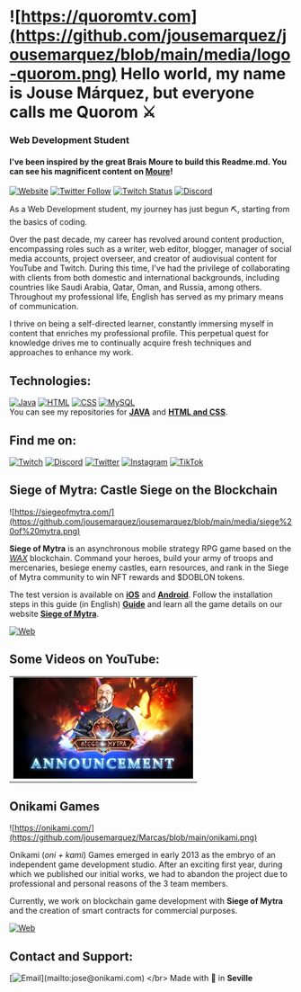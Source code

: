 # ![https://quoromtv.com](https://github.com/jousemarquez/jousemarquez/blob/main/media/logo-quorom.png) Hello world, my name is Jouse Márquez, but everyone calls me Quorom ⚔️
### Web Development Student
#### I've been inspired by the great Brais Moure to build this Readme.md. You can see his magnificent content on [Moure](https://github.com/mouredev)!

[![Website](https://img.shields.io/website?down_color=lightgrey&down_message=offline&style=social&up_color=blue&up_message=visit&url=https%3A%2F%2Fquoromtv.com%2F)](https://www.quoromtv.com)
[![Twitter Follow](https://img.shields.io/twitter/follow/quoromtv?style=social)](https://twitter.com/quoromtv)
[![Twitch Status](https://img.shields.io/twitch/status/quoromtv?style=social)](https://twitch.com/quoromtv)
[![Discord](https://img.shields.io/discord/245280601609994240?style=social&label=Discord&logo=discord)](https://discord.gg/pSWQXPr)

As a Web Development student, my journey has just begun ⛏️, starting from the basics of coding.

Over the past decade, my career has revolved around content production, encompassing roles such as a writer, web editor, blogger, manager of social media accounts, project overseer, and creator of audiovisual content for YouTube and Twitch. During this time, I've had the privilege of collaborating with clients from both domestic and international backgrounds, including countries like Saudi Arabia, Qatar, Oman, and Russia, among others. Throughout my professional life, English has served as my primary means of communication.

I thrive on being a self-directed learner, constantly immersing myself in content that enriches my professional profile. This perpetual quest for knowledge drives me to continually acquire fresh techniques and approaches to enhance my work.

## Technologies:

[![Java](https://img.shields.io/badge/Java-007396?style=for-the-badge&logo=java&logoColor=white&labelColor=101010)]()
[![HTML](https://img.shields.io/badge/HTML-E4405F?style=for-the-badge&logo=html&logoColor=white&labelColor=101010)]()
[![CSS](https://img.shields.io/badge/CSS-FFCA28?style=for-the-badge&logo=css&logoColor=white&labelColor=101010)]()
[![MySQL](https://img.shields.io/badge/MySQL-4479A1?style=for-the-badge)]()<br>
You can see my repositories for [**JAVA**](https://github.com/jousemarquez/Java) and [**HTML and CSS**](https://github.com/jousemarquez/Marcas).

## Find me on:

[![Twitch](https://img.shields.io/badge/Twitch-quoromtv-9146FF?style=for-the-badge&logo=twitch&logoColor=white&labelColor=101010)](https://twitch.com/quoromtv)
[![Discord](https://img.shields.io/badge/Discord-quoromtv-5865F2?style=for-the-badge&logo=discord&logoColor=white&labelColor=101010)](https://discord.gg/pSWQXPr)
[![Twitter](https://img.shields.io/badge/Twitter-@quoromtv-1DA1F2?style=for-the-badge&logo=twitter&logoColor=white&labelColor=101010)](https://twitter.com/quoromtv)
[![Instagram](https://img.shields.io/badge/Instagram-@quoromtv-E4405F?style=for-the-badge&logo=instagram&logoColor=white&labelColor=101010)](https://www.instagram.com/quoromtv)
[![TikTok](https://img.shields.io/badge/TikTok-@quoromtv-69C9D0?style=for-the-badge&logo=tiktok&logoColor=white&labelColor=101010)](https://www.tiktok.com/@quoromtv)

## Siege of Mytra: Castle Siege on the Blockchain
![https://siegeofmytra.com/](https://github.com/jousemarquez/jousemarquez/blob/main/media/siege%20of%20mytra.png)

**Siege of Mytra** is an asynchronous mobile strategy RPG game based on the [*WAX*](https://on.wax.io/wax-io/) blockchain. Command your heroes, build your army of troops and mercenaries, besiege enemy castles, earn resources, and rank in the Siege of Mytra community to win NFT rewards and $DOBLON tokens.

The test version is available on **[iOS](https://siegeofmytra.com/testflight)** and **[Android](https://play.google.com/store/apps/details?id=com.onikami.siegeofmytra)**. Follow the installation steps in this guide (in English) **[Guide](https://onikami.gitbook.io/som-testnet-guide/)** and learn all the game details on our website **[Siege of Mytra](https://siegeofmytra.com/)**.

[![Web](https://img.shields.io/badge/Siege%20of%20Mytra-Official%20Website-orange?style=for-the-badge)](https://siegeofmytra.com/)

## Some Videos on YouTube:

<table style="width:100%">
    <tr>
    <td>
	<a href="https://youtu.be/rnYLpja9pPM">
  		<img src="https://raw.githubusercontent.com/jousemarquez/jousemarquez/main/media/youtube1.webp">
	</a>
	</td>
    <tr>
</table>

## Onikami Games

![https://onikami.com/](https://github.com/jousemarquez/Marcas/blob/main/onikami.png)

Onikami (*oni + kami*) Games emerged in early 2013 as the embryo of an independent game development studio. After an exciting first year, during which we published our initial works, we had to abandon the project due to professional and personal reasons of the 3 team members.

Currently, we work on blockchain game development with **Siege of Mytra** and the creation of smart contracts for commercial purposes.

[![Web](https://img.shields.io/badge/Onikami%20Games-Official%20Website-pink?style=for-the-badge)](https://onikami.com/)

## Contact and Support:

[![Email](https://img.shields.io/badge/jose@onikami.com-personal_email_(slow_response)-D14836?style=for-the-badge&logo=gmail&logoColor=white&labelColor=101010)](mailto:jose@onikami.com)
</br>
Made with 💜 in **Seville**
